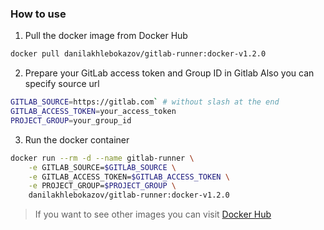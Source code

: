 ### How to use

1. Pull the docker image from Docker Hub
```bash
docker pull danilakhlebokazov/gitlab-runner:docker-v1.2.0
```

2. Prepare your GitLab access token and Group ID in Gitlab
Also you can specify source url
```bash
GITLAB_SOURCE=https://gitlab.com` # without slash at the end
GITLAB_ACCESS_TOKEN=your_access_token
PROJECT_GROUP=your_group_id
```

3. Run the docker container
```bash
docker run --rm -d --name gitlab-runner \
    -e GITLAB_SOURCE=$GITLAB_SOURCE \
    -e GITLAB_ACCESS_TOKEN=$GITLAB_ACCESS_TOKEN \
    -e PROJECT_GROUP=$PROJECT_GROUP \
    danilakhlebokazov/gitlab-runner:docker-v1.2.0
```

> If you want to see other images you can visit [Docker Hub](https://hub.docker.com/r/danilakhlebokazov/gitlab-runner/tags)
